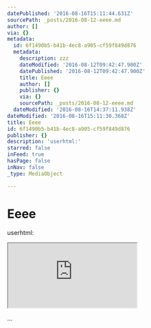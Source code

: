 ```yaml
---
datePublished: '2016-08-16T15:11:44.631Z'
sourcePath: _posts/2016-08-12-eeee.md
author: []
via: {}
metadata:
  id: 6f1490b5-b41b-4ec8-a905-cf59f849d876
  metadata:
    description: zzz
    dateModified: '2016-08-12T09:42:47.900Z'
    datePublished: '2016-08-12T09:42:47.900Z'
    title: Eeee
    author: []
    publisher: {}
    via: {}
    sourcePath: _posts/2016-08-12-eeee.md
  dateModified: '2016-08-16T14:37:11.938Z'
dateModified: '2016-08-16T15:11:30.368Z'
title: Eeee
id: 6f1490b5-b41b-4ec8-a905-cf59f849d876
publisher: {}
description: 'userhtml:'
starred: false
inFeed: true
hasPage: false
inNav: false
_type: MediaObject

---
```

# Eeee

userhtml:

<iframe src="https://the-grid.github.io/ed-userhtml/?g=eJyzyTC0K0ktLsnMS1dITdEtLU4tyijJzbHRB4pz2RQnF2UWlNgl5qQWlWio52fr6empa1rb6EPFAY2gFIs" style=""></iframe>

...